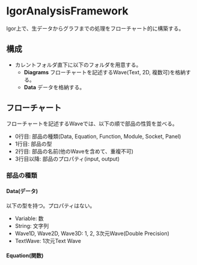 # IgorAnalysisFramework
Igor上で、生データからグラフまでの処理をフローチャート的に構築する。

## 構成
- カレントフォルダ直下に以下のフォルダを用意する。
  - **Diagrams** フローチャートを記述するWave(Text, 2D, 複数可)を格納する。
  - **Data** データを格納する。

## フローチャート
フローチャートを記述するWaveでは、以下の順で部品の性質を並べる。
- 0行目: 部品の種類(Data, Equation, Function, Module, Socket, Panel)
- 1行目: 部品の型
- 2行目: 部品の名前(他のWaveを含めて、重複不可)
- 3行目以降: 部品のプロパティ(input, output)

### 部品の種類
#### Data(データ)
以下の型を持つ。プロパティはない。
- Variable: 数
- String: 文字列
- Wave1D, Wave2D, Wave3D: 1, 2, 3次元Wave(Double Precision)
- TextWave: 1次元Text Wave

#### Equation(関数)

